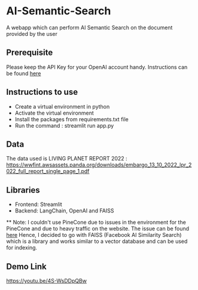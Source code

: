 # AI-Semantic-Search
A webapp which can perform AI Semantic Search on the document provided by the user

## Prerequisite
Please keep the API Key for your OpenAI account handy. Instructions can be found [here](https://platform.openai.com/account/api-keys)

## Instructions to use
* Create a virtual environment in python
* Activate the virtual environment
* Install the packages from requirements.txt file
* Run the command : streamlit run app.py

## Data 
The data used is LIVING PLANET REPORT 2022 : https://wwfint.awsassets.panda.org/downloads/embargo_13_10_2022_lpr_2022_full_report_single_page_1.pdf

## Libraries
* Frontend: Streamlit
* Backend: LangChain, OpenAI and FAISS

** Note: I couldn't use PineCone due to issues in the environment for the PineCone and due to heavy traffic on the website. 
 The issue can be found [here](https://community.pinecone.io/t/receiving-403-for-all-requests-to-pinecone-http-header-error-server-envoy/1426/5)
 Hence, I decided to go with FAISS (Facebook AI Similarity Search) which is a library and works similar to a vector database and can be used for indexing.
 
 ## Demo Link
 https://youtu.be/4S-WsDDpQBw
